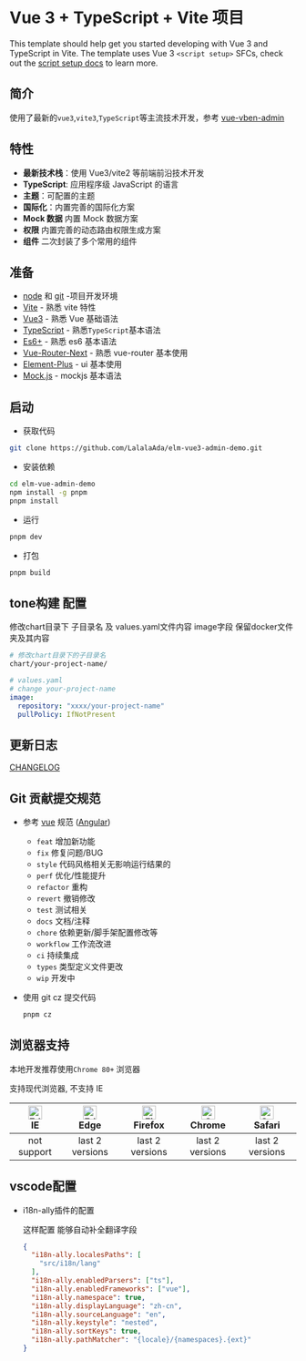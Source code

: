 # Vue 3 + TypeScript + Vite 项目

This template should help get you started developing with Vue 3 and TypeScript in Vite. The template uses Vue 3 `<script setup>` SFCs, check out the [script setup docs](https://v3.vuejs.org/api/sfc-script-setup.html#sfc-script-setup) to learn more.

## 简介

使用了最新的`vue3`,`vite3`,`TypeScript`等主流技术开发，参考 [vue-vben-admin](https://vvbin.cn/next/)

## 特性

- **最新技术栈**：使用 Vue3/vite2 等前端前沿技术开发
- **TypeScript**: 应用程序级 JavaScript 的语言
- **主题**：可配置的主题
- **国际化**：内置完善的国际化方案
- **Mock 数据** 内置 Mock 数据方案
- **权限** 内置完善的动态路由权限生成方案
- **组件** 二次封装了多个常用的组件

## 准备

- [node](http://nodejs.org/) 和 [git](https://git-scm.com/) -项目开发环境
- [Vite](https://cn.vitejs.dev/) - 熟悉 vite 特性
- [Vue3](https://staging-cn.vuejs.org/) - 熟悉 Vue 基础语法
- [TypeScript](https://www.typescriptlang.org/) - 熟悉`TypeScript`基本语法
- [Es6+](http://es6.ruanyifeng.com/) - 熟悉 es6 基本语法
- [Vue-Router-Next](https://next.router.vuejs.org/) - 熟悉 vue-router 基本使用
- [Element-Plus](https://element-plus.gitee.io/zh-CN/) - ui 基本使用
- [Mock.js](https://github.com/nuysoft/Mock) - mockjs 基本语法

## 启动

- 获取代码

```bash
git clone https://github.com/LalalaAda/elm-vue3-admin-demo.git
```

- 安装依赖

```bash
cd elm-vue-admin-demo
npm install -g pnpm
pnpm install
```

- 运行

```bash
pnpm dev
```

- 打包

```bash
pnpm build
```

## tone构建 配置

修改chart目录下 子目录名 及 values.yaml文件内容 image字段 
保留docker文件夹及其内容 

```bash
# 修改chart目录下的子目录名
chart/your-project-name/
```

```yaml
# values.yaml
# change your-project-name
image:
  repository: "xxxx/your-project-name"
  pullPolicy: IfNotPresent
```

## 更新日志

[CHANGELOG](./CHANGELOG.md)

## Git 贡献提交规范

- 参考 [vue](https://github.com/vuejs/vue/blob/dev/.github/COMMIT_CONVENTION.md) 规范 ([Angular](https://github.com/conventional-changelog/conventional-changelog/tree/master/packages/conventional-changelog-angular))

  - `feat` 增加新功能
  - `fix` 修复问题/BUG
  - `style` 代码风格相关无影响运行结果的
  - `perf` 优化/性能提升
  - `refactor` 重构
  - `revert` 撤销修改
  - `test` 测试相关
  - `docs` 文档/注释
  - `chore` 依赖更新/脚手架配置修改等
  - `workflow` 工作流改进
  - `ci` 持续集成
  - `types` 类型定义文件更改
  - `wip` 开发中

- 使用 git cz 提交代码

  ```bash
  pnpm cz
  ```

## 浏览器支持

本地开发推荐使用`Chrome 80+` 浏览器

支持现代浏览器, 不支持 IE

| [<img src="https://raw.githubusercontent.com/alrra/browser-logos/master/src/edge/edge_48x48.png" alt=" Edge" width="24px" height="24px" />](http://godban.github.io/browsers-support-badges/)</br>IE | [<img src="https://raw.githubusercontent.com/alrra/browser-logos/master/src/edge/edge_48x48.png" alt=" Edge" width="24px" height="24px" />](http://godban.github.io/browsers-support-badges/)</br>Edge | [<img src="https://raw.githubusercontent.com/alrra/browser-logos/master/src/firefox/firefox_48x48.png" alt="Firefox" width="24px" height="24px" />](http://godban.github.io/browsers-support-badges/)</br>Firefox | [<img src="https://raw.githubusercontent.com/alrra/browser-logos/master/src/chrome/chrome_48x48.png" alt="Chrome" width="24px" height="24px" />](http://godban.github.io/browsers-support-badges/)</br>Chrome | [<img src="https://raw.githubusercontent.com/alrra/browser-logos/master/src/safari/safari_48x48.png" alt="Safari" width="24px" height="24px" />](http://godban.github.io/browsers-support-badges/)</br>Safari |
| :-: | :-: | :-: | :-: | :-: |
| not support | last 2 versions | last 2 versions | last 2 versions | last 2 versions |


## vscode配置  

- i18n-ally插件的配置

  这样配置 能够自动补全翻译字段

  ```json
  {
    "i18n-ally.localesPaths": [
      "src/i18n/lang"
    ],
    "i18n-ally.enabledParsers": ["ts"],
    "i18n-ally.enabledFrameworks": ["vue"],
    "i18n-ally.namespace": true,
    "i18n-ally.displayLanguage": "zh-cn",
    "i18n-ally.sourceLanguage": "en",
    "i18n-ally.keystyle": "nested",
    "i18n-ally.sortKeys": true,
    "i18n-ally.pathMatcher": "{locale}/{namespaces}.{ext}"
  }
  ```

